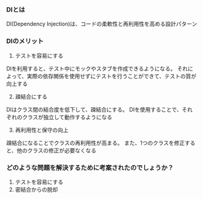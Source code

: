 ### DIとは

DI(Dependency Injection)は、コードの柔軟性と再利用性を高める設計パターン

### DIのメリット

1. テストを容易にする

DIを利用すると、テスト中にモックやスタブを作成できるようになる。
それによって、実際の依存関係を使用せずにテストを行うことができて、テストの質が向上する

2. 疎結合にする

DIはクラス間の結合度を低下して、疎結合にする。
DIを使用することで、それぞれのクラスが独立して動作するようになる

3. 再利用性と保守の向上

疎結合になることでクラスの再利用性が高まる。
また、1つのクラスを修正すると、他のクラスの修正が必要なくなる

### どのような問題を解決するために考案されたのでしょうか？

1. テストを容易にする
2. 密結合からの脱却


